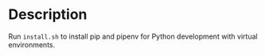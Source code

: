 # Description

Run `install.sh` to install pip and pipenv for Python development with virtual environments.
